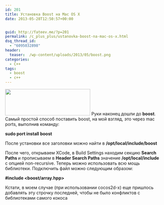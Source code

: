 ```yaml
---
id: 201
title: Установка Boost на Mac OS X
date: 2013-05-28T12:50:57+00:00


guid: http://fateev.me/?p=201
permalink: /c_plus_plus/ustanovka-boost-na-mac-os-x.html
dsq_thread_id:
  - "6095032898"
header:
  teaser:  /wp-content/uploads/2013/05/boost.png
categories:
  - C++
tags:
  - boost
  - c++
---
```

<a href="http://fateev.me/wp-content/uploads/2013/05/boost.png"><img class="alignleft size-full wp-image-202" title="boost" src="http://fateev.me/wp-content/uploads/2013/05/boost.png" alt="" width="277" height="86" /></a> Руки наконец дошли до <strong>boost</strong>. Самый простой способ поставить boost, на мой взгляд, это через mac ports, выполнив команду:

<strong>sudo port install boost</strong>

После установки все заголовки можно найти в <strong>/opt/local/include/boost</strong>

После чего, открываем XCode, в Build Settings находим секцию <strong>Search Paths </strong>и прописываем в <strong>Header Search Paths </strong>значение <strong>/opt/local/include</strong> с опцией non-recursive. Теперь можно использовать всю мощь библиотеки. Подключить файл можно следующим образом:

<strong>#include &lt;boost/array.hpp&gt;</strong>

Кстати, в моем случае (при использовании cocos2d-x) еще пришлось добавлять эту строчку последней, чтобы не было конфликтов с библиотеками самого кокоса
